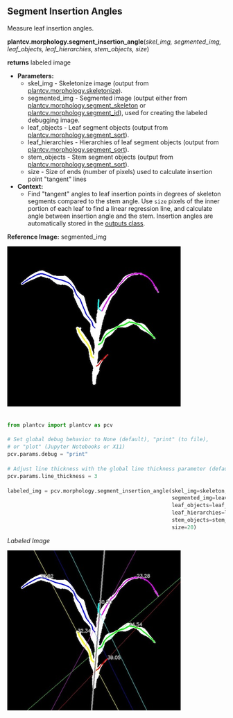 ## Segment Insertion Angles  

Measure leaf insertion angles. 

**plantcv.morphology.segment_insertion_angle**(*skel_img, segmented_img, leaf_objects, leaf_hierarchies, stem_objects, size*)

**returns** labeled image 

- **Parameters:**
    - skel_img - Skeletonize image (output from [plantcv.morphology.skeletonize](skeletonize.md)). 
    - segmented_img - Segmented image (output either from [plantcv.morphology.segment_skeleton](segment_skeleton.md)
    or [plantcv.morphology.segment_id](segment_id.md)), used for creating the labeled debugging image. 
    - leaf_objects - Leaf segment objects (output from [plantcv.morphology.segment_sort](segment_sort.md)).
    - leaf_hierarchies - Hierarchies of leaf segment objects (output from [plantcv.morphology.segment_sort](segment_sort.md)).
    - stem_objects - Stem segment objects (output from [plantcv.morphology.segment_sort](segment_sort.md)).
    - size - Size of ends (number of pixels) used to calculate insertion point "tangent" lines
- **Context:**
    - Find "tangent" angles to leaf insertion points in degrees of skeleton segments compared to the stem angle. 
      Use `size` pixels of the inner portion of each leaf to find a linear regression line, and calculate angle between insertion
      angle and the stem. Insertion angles are automatically stored in the [outputs class](outputs.md).        

**Reference Image:** segmented_img 

![Screenshot](img/documentation_images/segment_tangent_angle/segmented_img_mask.jpg)


```python

from plantcv import plantcv as pcv

# Set global debug behavior to None (default), "print" (to file), 
# or "plot" (Jupyter Notebooks or X11)
pcv.params.debug = "print"

# Adjust line thickness with the global line thickness parameter (default = 5)
pcv.params.line_thickness = 3 

labeled_img = pcv.morphology.segment_insertion_angle(skel_img=skeleton,
                                                     segmented_img=leaves_segment, 
                                                     leaf_objects=leaf_obj,
                                                     leaf_hierarchies=leaf_hier, 
                                                     stem_objects=stem_objs,
                                                     size=20)

```

*Labeled Image*

![Screenshot](img/documentation_images/segment_insertion_angle/insertion_angle_img.jpg)
